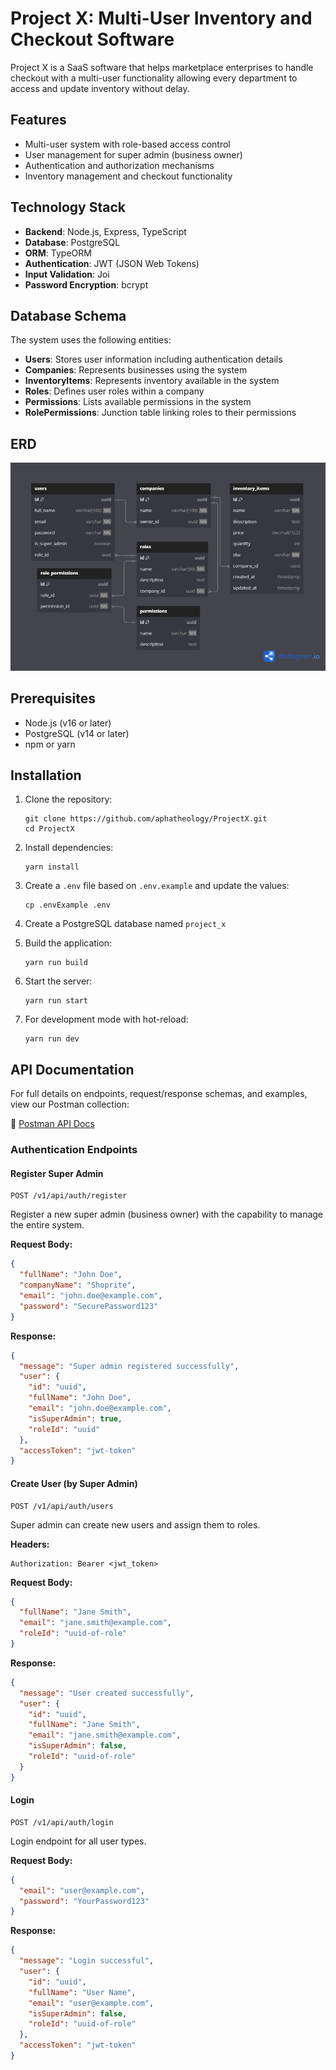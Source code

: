 # Project X: Multi-User Inventory and Checkout Software

Project X is a SaaS software that helps marketplace enterprises to handle checkout with a multi-user functionality allowing every department to access and update inventory without delay.

## Features

- Multi-user system with role-based access control
- User management for super admin (business owner)
- Authentication and authorization mechanisms
- Inventory management and checkout functionality

## Technology Stack

- **Backend**: Node.js, Express, TypeScript
- **Database**: PostgreSQL
- **ORM**: TypeORM
- **Authentication**: JWT (JSON Web Tokens)
- **Input Validation**: Joi
- **Password Encryption**: bcrypt


## Database Schema

The system uses the following entities:

- **Users**: Stores user information including authentication details
- **Companies**: Represents businesses using the system
- **InventoryItems**: Represents inventory available in the system
- **Roles**: Defines user roles within a company
- **Permissions**: Lists available permissions in the system
- **RolePermissions**: Junction table linking roles to their permissions

## ERD

![ProjectX ERD](docs/images/ProjectX_ERD.png)


## Prerequisites

- Node.js (v16 or later)
- PostgreSQL (v14 or later)
- npm or yarn


## Installation

1. Clone the repository:
   ```
   git clone https://github.com/aphatheology/ProjectX.git
   cd ProjectX
   ```

2. Install dependencies:
   ```
   yarn install
   ```

3. Create a `.env` file based on `.env.example` and update the values:
   ```
   cp .envExample .env
   ```

4. Create a PostgreSQL database named `project_x`

5. Build the application:
   ```
   yarn run build
   ```

6. Start the server:
   ```
   yarn run start
   ```

7. For development mode with hot-reload:
   ```
   yarn run dev
   ```


## API Documentation

For full details on endpoints, request/response schemas, and examples, view our Postman collection:

🔗 [Postman API Docs](https://documenter.getpostman.com/view/13406320/2sB2j7eVRn)

### Authentication Endpoints

#### Register Super Admin

```
POST /v1/api/auth/register
```

Register a new super admin (business owner) with the capability to manage the entire system.

**Request Body:**
```json
{
  "fullName": "John Doe",
  "companyName": "Shoprite",
  "email": "john.doe@example.com",
  "password": "SecurePassword123"
}
```

**Response:**
```json
{
  "message": "Super admin registered successfully",
  "user": {
    "id": "uuid",
    "fullName": "John Doe",
    "email": "john.doe@example.com",
    "isSuperAdmin": true,
    "roleId": "uuid"
  },
  "accessToken": "jwt-token"
}
```

#### Create User (by Super Admin)

```
POST /v1/api/auth/users
```

Super admin can create new users and assign them to roles.

**Headers:**
```
Authorization: Bearer <jwt_token>
```

**Request Body:**
```json
{
  "fullName": "Jane Smith",
  "email": "jane.smith@example.com",
  "roleId": "uuid-of-role"
}
```

**Response:**
```json
{
  "message": "User created successfully",
  "user": {
    "id": "uuid",
    "fullName": "Jane Smith",
    "email": "jane.smith@example.com",
    "isSuperAdmin": false,
    "roleId": "uuid-of-role"
  }
}
```

#### Login

```
POST /v1/api/auth/login
```

Login endpoint for all user types.

**Request Body:**
```json
{
  "email": "user@example.com",
  "password": "YourPassword123"
}
```

**Response:**
```json
{
  "message": "Login successful",
  "user": {
    "id": "uuid",
    "fullName": "User Name",
    "email": "user@example.com",
    "isSuperAdmin": false,
    "roleId": "uuid-of-role"
  },
  "accessToken": "jwt-token"
}
```
